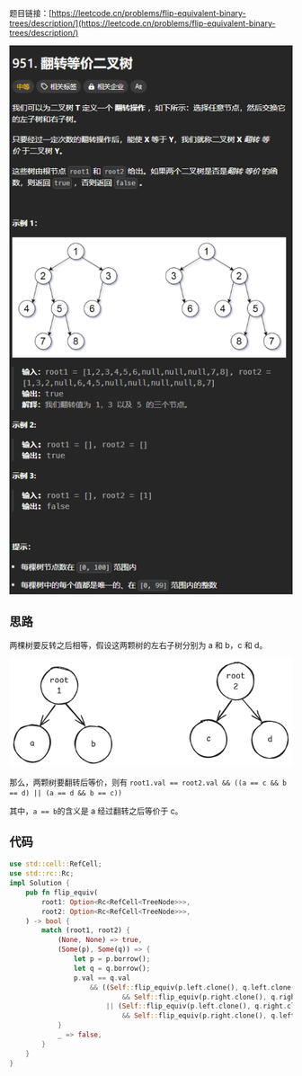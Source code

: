 题目链接：[https://leetcode.cn/problems/flip-equivalent-binary-trees/description/](https://leetcode.cn/problems/flip-equivalent-binary-trees/description/)

![](../../../../../images/2024/1732787097237-d66a685e-c6e7-4c65-b8e0-fa3ce82cfa0b.png)

## 思路
两棵树要反转之后相等，假设这两颗树的左右子树分别为 a 和 b，c 和 d。

![](../../../../../images/2024/1732787530448-32cb296c-0503-419a-9358-7ea52bdc2c3d.png)

那么，两颗树要翻转后等价，则有 `root1.val == root2.val && ((a == c && b == d) || (a == d && b == c))`

其中，`a == b`的含义是 a 经过翻转之后等价于 c。

## 代码
```rust
use std::cell::RefCell;
use std::rc::Rc;
impl Solution {
    pub fn flip_equiv(
        root1: Option<Rc<RefCell<TreeNode>>>,
        root2: Option<Rc<RefCell<TreeNode>>>,
    ) -> bool {
        match (root1, root2) {
            (None, None) => true,
            (Some(p), Some(q)) => {
                let p = p.borrow();
                let q = q.borrow();
                p.val == q.val
                    && ((Self::flip_equiv(p.left.clone(), q.left.clone())
                            && Self::flip_equiv(p.right.clone(), q.right.clone()))
                        || (Self::flip_equiv(p.left.clone(), q.right.clone())
                            && Self::flip_equiv(p.right.clone(), q.left.clone())))
            }
            _ => false,
        }
    }
}
```

